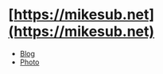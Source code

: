 # [https://mikesub.net](https://mikesub.net)

- [Blog](https://mikesub.net/blog)
- [Photo](https://mikesub.net/photo)
